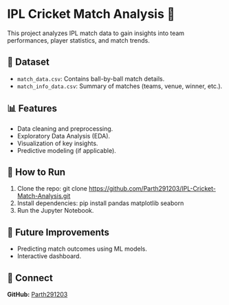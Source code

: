 # IPL Cricket Match Analysis 🏏

This project analyzes IPL match data to gain insights into team performances, player statistics, and match trends.

## 📂 Dataset
- `match_data.csv`: Contains ball-by-ball match details.
- `match_info_data.csv`: Summary of matches (teams, venue, winner, etc.).

## 📊 Features
- Data cleaning and preprocessing.
- Exploratory Data Analysis (EDA).
- Visualization of key insights.
- Predictive modeling (if applicable).

## 🚀 How to Run
1. Clone the repo:  git clone https://github.com/Parth291203/IPL-Cricket-Match-Analysis.git
2. Install dependencies: pip install pandas matplotlib seaborn
3. Run the Jupyter Notebook.

## 📌 Future Improvements
- Predicting match outcomes using ML models.
- Interactive dashboard.

## 🔗 Connect
**GitHub:** [Parth291203](https://github.com/Parth291203)

